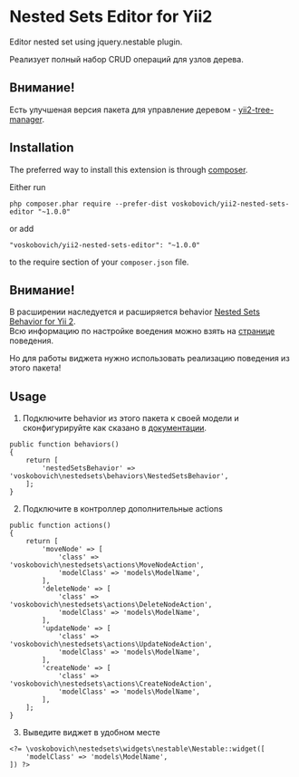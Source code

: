 # Nested Sets Editor for Yii2
Editor nested set using jquery.nestable plugin.

Реализует полный набор CRUD операций для узлов дерева.

Внимание!
---
Есть улучшеная версия пакета для управление деревом - [yii2-tree-manager](https://github.com/voskobovich/yii2-tree-manager).

Installation
-------------

The preferred way to install this extension is through [composer](http://getcomposer.org/download/).

Either run

```
php composer.phar require --prefer-dist voskobovich/yii2-nested-sets-editor "~1.0.0"
```

or add

```
"voskobovich/yii2-nested-sets-editor": "~1.0.0"
```

to the require section of your `composer.json` file.


Внимание!
-----
В расширении наследуется и расширяется behavior [Nested Sets Behavior for Yii 2](https://github.com/creocoder/yii2-nested-sets).  
Всю информацию по настройке воедения можно взять на [странице](https://github.com/creocoder/yii2-nested-sets) поведения.

Но для работы виджета нужно использовать реализацию поведения из этого пакета!


Usage
-----
1. Подключите behavior из этого пакета к своей модели и сконфигурируйте как сказано в [документации](https://github.com/creocoder/yii2-nested-sets).
```
public function behaviors()
{
    return [
        'nestedSetsBehavior' => 'voskobovich\nestedsets\behaviors\NestedSetsBehavior',
    ];
}
```  
2. Подключите в контроллер дополнительные actions
```
public function actions()
{
    return [
        'moveNode' => [
            'class' => 'voskobovich\nestedsets\actions\MoveNodeAction',
            'modelClass' => 'models\ModelName',
        ],
        'deleteNode' => [
            'class' => 'voskobovich\nestedsets\actions\DeleteNodeAction',
            'modelClass' => 'models\ModelName',
        ],
        'updateNode' => [
            'class' => 'voskobovich\nestedsets\actions\UpdateNodeAction',
            'modelClass' => 'models\ModelName',
        ],
        'createNode' => [
            'class' => 'voskobovich\nestedsets\actions\CreateNodeAction',
            'modelClass' => 'models\ModelName',
        ],
    ];
}
```  
3. Выведите виджет в удобном месте
```
<?= \voskobovich\nestedsets\widgets\nestable\Nestable::widget([
    'modelClass' => 'models\ModelName',
]) ?>
```